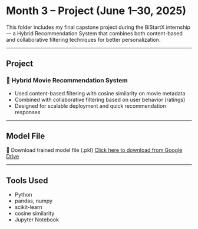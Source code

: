 # Month 3 –  Project (June 1–30, 2025)

This folder includes my final capstone project during the BiStartX internship — a Hybrid Recommendation System that combines both content-based and collaborative filtering techniques for better personalization.

---

##  Project

### 🔹 Hybrid Movie Recommendation System  
- Used content-based filtering with cosine similarity on movie metadata  
- Combined with collaborative filtering based on user behavior (ratings)  
- Designed for scalable deployment and quick recommendation responses

---

## Model File

🔗 Download trained model file (.pkl)
 [Click here to download from Google Drive](https://drive.google.com/file/d/1oDRKpAA1e-rF6mcwJ_57FFp3nYRir_Af/view?usp=sharing)

---

## Tools Used
- Python
- pandas, numpy
- scikit-learn
- cosine similarity
- Jupyter Notebook


